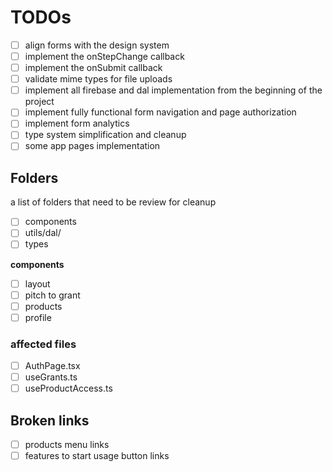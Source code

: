 # TODOs

- [ ] align forms with the design system
- [ ] implement the onStepChange callback
- [ ] implement the onSubmit callback
- [ ] validate mime types for file uploads
- [ ] implement all firebase and dal implementation from the beginning of the project
- [ ] implement fully functional form navigation and page authorization
- [ ] implement form analytics
- [ ] type system simplification and cleanup
- [ ] some app pages implementation

## Folders

a list of folders that need to be review for cleanup

- [ ] components
- [ ] utils/dal/
- [ ] types

**components**
- [ ] layout
- [ ] pitch to grant
- [ ] products
- [ ] profile

### affected files

- [ ] AuthPage.tsx
- [ ] useGrants.ts
- [ ] useProductAccess.ts

## Broken links
- [ ] products menu links
- [ ] features to start usage button links
